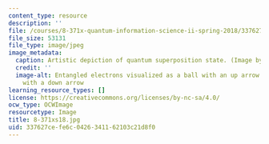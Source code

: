 ```yaml
---
content_type: resource
description: ''
file: /courses/8-371x-quantum-information-science-ii-spring-2018/337627cefe6c0426341162103c21d8f0_8-371xs18.jpg
file_size: 53131
file_type: image/jpeg
image_metadata:
  caption: Artistic depiction of quantum superposition state. (Image by Isaac Chuang.)
  credit: ''
  image-alt: Entangled electrons visualized as a ball with an up arrow and a ball
    with a down arrow
learning_resource_types: []
license: https://creativecommons.org/licenses/by-nc-sa/4.0/
ocw_type: OCWImage
resourcetype: Image
title: 8-371xs18.jpg
uid: 337627ce-fe6c-0426-3411-62103c21d8f0
---
```

